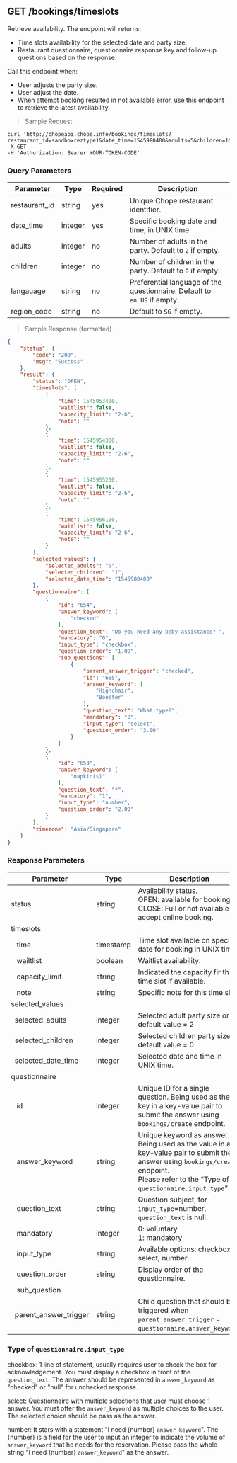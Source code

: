 ## GET /bookings/timeslots

Retrieve availability. The endpoint will returns: 

- Time slots availability for the selected date and party size.
- Restaurant questionnaire, questionnaire response key and follow-up questions based on the response.

Call this endpoint when: 

- User adjusts the party size.
- User adjust the date.
- When attempt booking resulted in not available error, use this endpoint to retrieve the latest availability.

> Sample Request

```shell
curl 'http://chopeapi.chope.info/bookings/timeslots?restaurant_id=sandboxreztype1&date_time=1545980400&adults=5&children=1&language=en_US&region_code=SG'
-X GET  
-H 'Authorization: Bearer YOUR-TOKEN-CODE'
```

### Query Parameters
Parameter | Type | Required | Description
--------- | ---- | -------- | -----------
restaurant_id | string | yes | Unique Chope restaurant identifier.
date_time | integer | yes | Specific booking date and time, in UNIX time.
adults | integer | no | Number of adults in the party. Default to `2` if empty.
children | integer | no | Number of children in the party. Default to `0` if empty.
langauage |string | no | Preferential language of the questionnaire. Default to `en_US` if empty.
region_code | string | no | Default to `SG` if empty.

> Sample Response (formatted)

```json
{
    "status": {
        "code": "200",
        "msg": "Success"
    },
    "result": {
        "status": "OPEN",
        "timeslots": [
            {
                "time": 1545953400,
                "waitlist": false,
                "capacity_limit": "2-6",
                "note": ""
            },
            {
                "time": 1545954300,
                "waitlist": false,
                "capacity_limit": "2-6",
                "note": ""
            },
            {
                "time": 1545955200,
                "waitlist": false,
                "capacity_limit": "2-6",
                "note": ""
            },
            {
                "time": 1545956100,
                "waitlist": false,
                "capacity_limit": "2-6",
                "note": ""
            }
        ],
        "selected_values": {
            "selected_adults": "5",
            "selected_children": "1",
            "selected_date_time": "1545980400"
        },
        "questionnaire": [
            {
                "id": "654",
                "answer_keyword": [
                    "checked"
                ],
                "question_text": "Do you need any baby assistance? ",
                "mandatory": "0",
                "input_type": "checkbox",
                "question_order": "1.00",
                "sub_questions": [
                    {
                        "parent_answer_trigger": "checked",
                        "id": "655",
                        "answer_keyword": [
                            "Highchair",
                            "Booster"
                        ],
                        "question_text": "What type?",
                        "mandatory": "0",
                        "input_type": "select",
                        "question_order": "3.00"
                    }
                ]
            },
            {
                "id": "653",
                "answer_keyword": [
                    "napkin(s)"
                ],
                "question_text": "*",
                "mandatory": "1",
                "input_type": "number",
                "question_order": "2.00"
            }
        ],
        "timezone": "Asia/Singapore"
    }
}
```

### Response Parameters
Parameter | Type | Description 
--------- | ---- | -----------
status | string | Availability status. <br> OPEN: available for booking. <br> CLOSE: Full or not available to accept online booking.
timeslots || 
&nbsp;&nbsp; time | timestamp | Time slot available on specific date for booking in UNIX time
&nbsp;&nbsp; wailtlist | boolean | Waitlist availability.
&nbsp;&nbsp; capacity_limit | string | Indicated the capacity fir this time slot if available.
&nbsp;&nbsp; note | string | Specific note for this time slot. 
selected_values ||
&nbsp;&nbsp;selected_adults | integer | Selected adult party size or default value = 2
&nbsp;&nbsp;selected_children | integer | Selected children party size or default value = 0
&nbsp;&nbsp;selected_date_time | integer | Selected date and time in UNIX time. 
questionnaire ||
&nbsp;&nbsp; id | integer | Unique ID for a single question. Being used as the key in a key-value pair to submit the answer using `bookings/create` endpoint.
&nbsp;&nbsp; answer_keyword | string | Unique keyword as answer. Being used as the value in a key-value pair to submit the answer using `bookings/create` endpoint. <br>Please refer to the “Type of `questionnaire.input_type`”
&nbsp;&nbsp; question_text | string | Question subject, for `input_type`=number, `question_text` is null.
&nbsp;&nbsp; mandatory | integer | 0: voluntary <br> 1: mandatory
&nbsp;&nbsp; input_type | string | Available options: checkbox, select, number.
&nbsp;&nbsp; question_order | string | Display order of the questionnaire.
&nbsp;&nbsp; sub_question ||
&nbsp;&nbsp;parent_answer_trigger | string | Child question that should be triggered when `parent_answer_trigger` = `questionnaire.answer_keyword`.


### Type of `questionnaire.input_type`

checkbox: 1 line of statement, usually requires user to check the box for acknowledgement. You must display a checkbox in front of the `question_text`. The answer should be represented in `answer_keyword` as "checked" or "null" for unchecked response.

select: Questionnaire with multiple selections that user must choose 1 answer. You must offer the `answer_keyword` as multiple choices to the user. The selected choice should be pass as the answer.

number: It stars with a statement "I need {number} `answer_keyword`". The {number} is a field for the user to input an integer to indicate the volume of `answer_keyword` that he needs for the reservation. Please pass the whole string "I need {number} `answer_keyword`" as the answer.